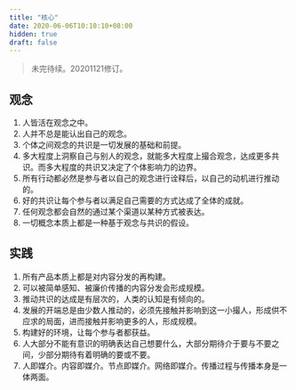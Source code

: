 ```yaml
---
title: "核心"
date: 2020-06-06T10:10:10+08:00
hidden: true
draft: false
---
```

> 未完待续。20201121修订。

## 观念

1. 人皆活在观念之中。
2. 人并不总是能认出自己的观念。
3. 个体之间观念的共识是一切发展的基础和前提。
4. 多大程度上洞察自己与别人的观念，就能多大程度上撮合观念，达成更多共识。而多大程度的共识又决定了个体影响力的边界。
5. 所有行动都必然是参与者以自己的观念进行诠释后，以自己的动机进行推动的。
6. 好的共识让每个参与者以满足自己需要的方式达成了全体的成就。
7. 任何观念都会自然的通过某个渠道以某种方式被表达。
8. 一切概念本质上都是一种基于观念与共识的假设。

## 实践

1. 所有产品本质上都是对内容分发的再构建。
2. 可以被简单感知、被廉价传播的内容分发会形成规模。
3. 推动共识的达成是有层次的，人类的认知是有倾向的。
4. 发展的开端总是由少数人推动的，必须先接触并影响到这一小撮人，形成供不应求的局面，进而接触并影响更多的人，形成规模。
5. 构建好的环境，让每个参与者都获益。
6. 人大部分不能有意识的明确表达自己想要什么，大部分期待介于要与不要之间，少部分期待有着明确的要或不要。
7. 人即媒介。内容即媒介。节点即媒介。网络即媒介。传播过程与传播本身是一体两面。